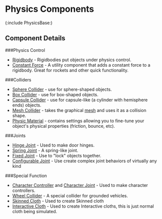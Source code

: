 Physics Components
==================


(:include PhysicsBase:)

Component Details
-----------------


###Physics Control
* [Rigidbody](class-rigidbody.html) - Rigidbodies put objects under physics control.
* [Constant Force](class-constantforce.html) - A utility component that adds a constant force to a rigidbody. Great for rockets and other quick functionality.

###Colliders
* [Sphere Collider](class-spherecollider.html) - use for sphere-shaped objects.
* [Box Collider](class-boxcollider.html) - use for box-shaped objects.
* [Capsule Collider](class-capsulecollider.html) - use for capsule-like (a cylinder with hemisphere ends) objects.
* [Mesh Collider](class-meshcollider.html) - takes the graphical [mesh](class-mesh.html) and uses it as a collision shape.
* [Physic Material](class-physicmaterial.html) - contains settings allowing you to fine-tune your object's physical properties (friction, bounce, etc).

###Joints
* [Hinge Joint](class-hingejoint.html) - Used to make door hinges.
* [Spring Joint](class-springjoint.html) - A spring-like joint.
* [Fixed Joint](class-fixedjoint.html) - Use to "lock" objects together.
* [Configurable Joint](class-configurablejoint.html) - Use create complex joint behaviors of virtually any kind

###Special Function
* [Character Controller](class-charactercontroller.html) and [Character Joint](class-characterjoint.html) - Used to make character controllers.
* [Wheel Collider](class-wheelcollider.html) - A special collider for grounded vehicles.
* [Skinned Cloth](class-skinnedcloth.html) - Used to create Skinned cloth
* [Interactive Cloth](class-interactivecloth.html) - Used to create Interactive cloths, this is just normal cloth being simulated.

